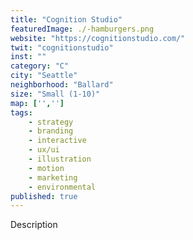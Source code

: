 ```yaml
---
title: "Cognition Studio"
featuredImage: ./-hamburgers.png
website: "https://cognitionstudio.com/"
twit: "cognitionstudio"
inst: ""
category: "C"
city: "Seattle"
neighborhood: "Ballard"
size: "Small (1-10)"
map: ['','']
tags:
    - strategy
    - branding
    - interactive
    - ux/ui
    - illustration
    - motion
    - marketing
    - environmental
published: true
---
```


Description

